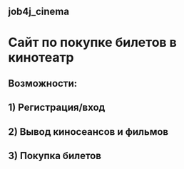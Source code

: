 ## job4j_cinema 
# Сайт по покупке билетов в кинотеатр

## Возможности:
## 1) Регистрация/вход
## 2) Вывод киносеансов и фильмов
## 3) Покупка билетов
